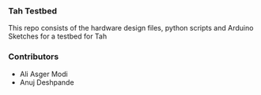 ### Tah Testbed
This repo consists of the hardware design files, python scripts and Arduino Sketches for a testbed for Tah  

### Contributors
* Ali Asger Modi
* Anuj Deshpande
